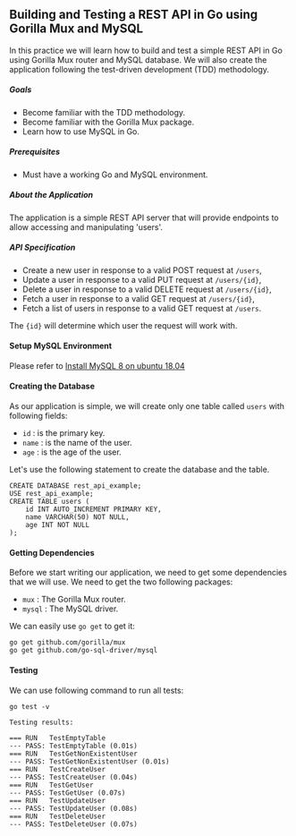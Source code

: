 ## Building and Testing a REST API in Go using Gorilla Mux and MySQL

In this practice we will learn how to build and test a simple REST API in Go using Gorilla Mux router
and MySQL database. We will also create the application following the test-driven development (TDD)
methodology.

##### Goals

 * Become familiar with the TDD methodology.
 * Become familiar with the Gorilla Mux package.
 * Learn how to use MySQL in Go.
 
##### Prerequisites

 * Must have a working Go and MySQL environment.
 
##### About the Application

The application is a simple REST API server that will provide endpoints to allow accessing and manipulating 
'users'.

##### API Specification

 * Create a new user in response to a valid POST request at `/users`,
 * Update a user in response to a valid PUT request at `/users/{id}`,
 * Delete a user in response to a valid DELETE request at `/users/{id}`,
 * Fetch a user in response to a valid GET request at `/users/{id}`,
 * Fetch a list of users in response to a valid GET request at `/users`.
 
The `{id}` will determine which user the request will work with.

#### Setup MySQL Environment

Please refer to [Install MySQL 8 on ubuntu 18.04](https://github.com/joneshsu/mysql8-ubuntu1804)

#### Creating the Database

As our application is simple, we will create only one table called `users` with following fields:

 * `id` : is the primary key.
 * `name` : is the name of the user.
 * `age` : is the age of the user.
 
Let's use the following statement to create the database and the table.

```
CREATE DATABASE rest_api_example;
USE rest_api_example;
CREATE TABLE users (
    id INT AUTO_INCREMENT PRIMARY KEY,
    name VARCHAR(50) NOT NULL,
    age INT NOT NULL
);
```

#### Getting Dependencies

Before we start writing our application, we need to get some dependencies that we will use.
We need to get the two following packages:

 * `mux` : The Gorilla Mux router.
 * `mysql` : The MySQL driver.
 
We can easily use `go get` to get it:

```
go get github.com/gorilla/mux
go get github.com/go-sql-driver/mysql
```

#### Testing

We can use following command to run all tests:

```
go test -v
```

```
Testing results:

=== RUN   TestEmptyTable
--- PASS: TestEmptyTable (0.01s)
=== RUN   TestGetNonExistentUser
--- PASS: TestGetNonExistentUser (0.01s)
=== RUN   TestCreateUser
--- PASS: TestCreateUser (0.04s)
=== RUN   TestGetUser
--- PASS: TestGetUser (0.07s)
=== RUN   TestUpdateUser
--- PASS: TestUpdateUser (0.08s)
=== RUN   TestDeleteUser
--- PASS: TestDeleteUser (0.07s)
```